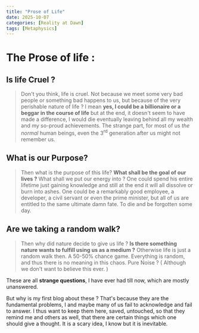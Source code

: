 ```yaml
---
title: "Prose of Life"
date: 2025-10-07 
categories: [Reality at Dawn]
tags: [Metaphysics]
---
```


# The Prose of life :


## Is life Cruel ? 
> Don't you think, life is cruel. Not because we meet some very bad people or something bad happens to us, but because of the very perishable nature of life ? I mean <b>yes, I could be a billionaire or a beggar in the course of life</b> but at the end, it doesn't seem to have made a difference, I would die eventually leaving behind all my wealth and my so-proud achievements. The strange part, for most of us <i> the normal </i>  human beings, even the 3<sup>rd</sup> generation after us might not remember us.

## What is our Purpose? 
>  Then what is the purpose of this life? **What shall be the goal of our lives ?** What shall we put our energy into ? One could spend his entire lifetime just gaining knowledge and still at the end it will all dissolve or burn into ashes. One could be a remarkably good employee, a developer, a civil servant or even the prime minister, but all of us are entitled to the same ultimate damn fate. To die and be forgotten some day. 

## Are we taking a random walk? 
> Then why did nature decide to give us life ? **Is there something nature wants to fulfill using us as a medium ?** Otherwise life is just a random walk then. A 50-50% chance game. Everything is random, and thus there is no meaning in this chaos. Pure Noise ? ( Although we don't want to believe this ever. )


These are all **strange questions**, I have ever had till now, which are mostly unanswered. 


<p>
But why is my first blog about these ? That's because they are the fundamental problems, I and maybe many of us fail to acknowledge and fail to answer. I thus want to keep them here, saved, untouched, so that they remind me and others as well, that there are certain things which one should give a thought. It is a scary idea, I know but it is inevitable. 
</p>


